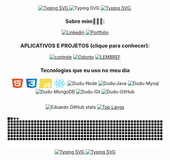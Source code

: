 <div align="center">
    <a href="https://git.io/typing-svg">
      <img src="https://readme-typing-svg.demolab.com?font=Orbitron&weight=500&size=22&pause=1000&color=00FF00&center=true&vCenter=true&random=false&width=524&lines=OLA+MUNDO!" alt="Typing SVG">
    </a>
    <img src="https://readme-typing-svg.demolab.com?font=Orbitron&weight=500&size=22&pause=8000&color=00FF00&center=true&vCenter=true&random=false&width=524&lines=SOU ROBERTO EDUARDO" alt="Typing SVG">
     </a>
  <a href="https://git.io/typing-svg">
    <img src="https://readme-typing-svg.demolab.com?font=Orbitron&weight=500&size=22&pause=8000&color=00FF00&center=true&vCenter=true&random=false&width=524&lines=DESENVOLVEDOR FULL STACK" alt="Typing SVG">
     </a>


<img align="center" alt="" src="./src/header-gif.gif">


###  Sobre mim👨🏻‍💻:
[![Linkedin](	https://img.shields.io/badge/LinkedIn-0077B5?style=for-the-badge&logo=linkedin&logoColor=white)](https://www.linkedin.com/in/roberto-eduardo-md01/) [![Portfolio](	https://img.shields.io/badge/Portfolio-000000?style=for-the-badge&logo=vercel&logoColor=red)](https://roberto-eduardo-portfolio.vercel.app/)

### APLICATIVOS E PROJETOS (clique para conhecer):
[![controle](	https://img.shields.io/badge/controle-000000?style=for-the-badge&logo=vercel&logoColor=white)](https://controle-de-despezasversaosimples.vercel.app//)
[![Odonto](	https://img.shields.io/badge/Odonto-000000?style=for-the-badge&logo=vercel&logoColor=blue)](https://odontoesteticaversaosimples.vercel.app/)
[![LEMBREF](	https://img.shields.io/badge/Lembref-000000?style=for-the-badge&logo=vercel&logoColor=yellow)](https://lembref.vercel.app/)

### Tecnologias que eu uso no meu dia

<div style="display: inline_block">
  <img align="center" alt="Dudu-HTML" height="30" width="40" src="https://raw.githubusercontent.com/devicons/devicon/master/icons/html5/html5-original.svg">
  <img align="center" alt="Dudu-CSS" height="30" width="40" src="https://raw.githubusercontent.com/devicons/devicon/master/icons/css3/css3-original.svg">
  <img align="center" alt="Dudu-Js" height="30" width="40" src="https://raw.githubusercontent.com/devicons/devicon/master/icons/javascript/javascript-plain.svg">
  <img align="center" alt="Dudu-React" height="30" width="40" src="https://raw.githubusercontent.com/devicons/devicon/master/icons/react/react-original.svg">
  <img align="center" alt="Dudu-Node" height="30" width="40" src="https://cdn.jsdelivr.net/gh/devicons/devicon@latest/icons/nodejs/nodejs-plain-wordmark.svg" />
  <img align="center" alt="Dudu-Java" height="35" width="45" src="https://cdn.jsdelivr.net/gh/devicons/devicon@latest/icons/java/java-original.svg" />
  <img align="center" alt="Dudu-Mysql" height="35" width="45" src="https://cdn.jsdelivr.net/gh/devicons/devicon@latest/icons/mysql/mysql-original-wordmark.svg" />
  <img align="center" alt="Dudu-MongoDB" height="35" width="45" src="https://cdn.jsdelivr.net/gh/devicons/devicon@latest/icons/mongodb/mongodb-plain-wordmark.svg" />
  <img align="center" alt="Dudu-Git" height="35" width="45" src="https://cdn.jsdelivr.net/gh/devicons/devicon@latest/icons/git/git-plain-wordmark.svg" />
  <img align="center" alt="Dudu-GitHub" height="35" width="45" src="https://cdn.jsdelivr.net/gh/devicons/devicon@latest/icons/github/github-original.svg"  />
 <i class="devicon-github-original"></i>
</div>

</br>

![Eduardo GitHub stats](https://github-readme-stats.vercel.app/api?username=robertoeduardomd&show_icons=true&theme=highcontrast&count_private=true)
[![Top Langs](https://github-readme-stats.vercel.app/api/top-langs/?username=robertoeduardomd&layout=donut&theme=highcontrast)](https://github.com/robertoeduardomd/github-readme-stats)


<picture align="center">
  <source media="(prefers-color-scheme: dark)" srcset="https://raw.githubusercontent.com/robertoeduardomd/robertoeduardomd/output/github-contribution-grid-snake-dark.svg">
  <source media="(prefers-color-scheme: light)" srcset="https://raw.githubusercontent.com/robertoeduardomd/robertoeduardomd/output/github-contribution-grid-snake-dark.svg">
  <img align="center" alt="github contribution grid snake animation" src="https://raw.githubusercontent.com/robertoeduardomd/robertoeduardomd/output/github-contribution-grid-snake.svg">
</picture>


  <a href="https://git.io/typing-svg">
<img src="https://readme-typing-svg.demolab.com?font=Orbitron&weight=500&size=22&pause=1000&color=00FFFF&center=true&vCenter=true&random=false&width=524&lines=PRECISA+DE+UM+DESENVOLVEDOR?" alt="Typing SVG">
  </a>
  <a href="https://git.io/typing-svg">
<img src="https://readme-typing-svg.demolab.com?font=Orbitron&weight=500&size=22&pause=1000&color=00FFFF&center=true&vCenter=true&random=false&width=524&lines=VAMOS+TRABALHAR+JUNTOS!" alt="Typing SVG">
  </a>
   
</div>

